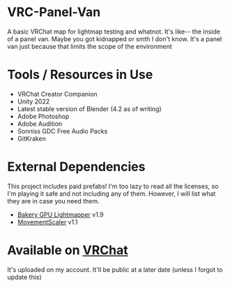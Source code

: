# VRC-Panel-Van
A basic VRChat map for lightmap testing and whatnot.
It's like-- the inside of a panel van. Maybe you got kidnapped or smth I don't know.
It's a panel van just because that limits the scope of the environment

# Tools / Resources in Use
- VRChat Creator Companion
- Unity 2022
- Latest stable version of Blender (4.2 as of writing)
- Adobe Photoshop
- Adobe Audition
- Sonniss GDC Free Audio Packs
- GitKraken

# External Dependencies
This project includes paid prefabs! I'm too lazy to read all the licenses, so I'm playing it safe and not including any of them. However, I will list what they are in case you need them.
- [Bakery GPU Lightmapper](https://assetstore.unity.com/packages/tools/level-design/bakery-gpu-lightmapper-122218) v1.9
- [MovementScaler](https://digiduncan.gumroad.com/l/movementscaler) v1.1

# Available on [VRChat](https://vrchat.com/home/world/wrld_94efd083-e16d-4687-b98f-b6e315b9e2d6)
It's uploaded on my account. It'll be public at a later date (unless I forgot to update this)
